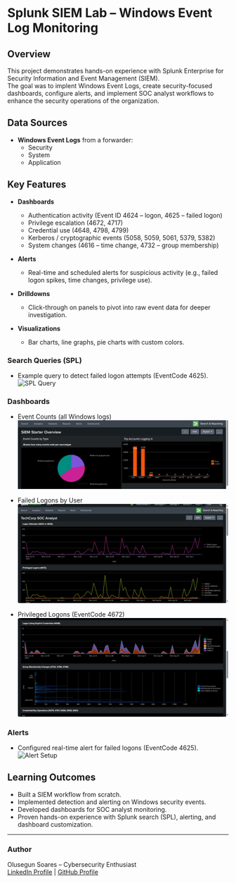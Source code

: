 # Splunk SIEM Lab – Windows Event Log Monitoring

## Overview
This project demonstrates hands-on experience with Splunk Enterprise for Security Information and Event Management (SIEM).  
The goal was to implent Windows Event Logs, create security-focused dashboards, configure alerts, and implement SOC analyst workflows to enhance the security operations of the organization.

## Data Sources
- **Windows Event Logs** from a forwarder:
  - Security
  - System
  - Application

## Key Features
- **Dashboards**  
  - Authentication activity (Event ID 4624 – logon, 4625 – failed logon)  
  - Privilege escalation (4672, 4717)  
  - Credential use (4648, 4798, 4799)  
  - Kerberos / cryptographic events (5058, 5059, 5061, 5379, 5382)  
  - System changes (4616 – time change, 4732 – group membership)
  
- **Alerts**  
  - Real-time and scheduled alerts for suspicious activity (e.g., failed logon spikes, time changes, privilege use).
 
- **Drilldowns**  
  - Click-through on panels to pivot into raw event data for deeper investigation.
  
- **Visualizations**  
  - Bar charts, line graphs, pie charts with custom colors.  

### Search Queries (SPL)
- Example query to detect failed logon attempts (EventCode 4625).  
![SPL Query](screenshots/spl_query.jpg)

### Dashboards

- Event Counts (all Windows logs)  
![Event Counts](eventcounts.png)

- Failed Logons by User  
![Failed Logons](logonattempts.png)

- Privileged Logons (EventCode 4672)  
![Privileged Logons](explicitcredentials.png)


### Alerts
- Configured real-time alert for failed logons (EventCode 4625).  
![Alert Setup](screenshots/alert_setup.png)
 

## Learning Outcomes
- Built a SIEM workflow from scratch.  
- Implemented detection and alerting on Windows security events.  
- Developed dashboards for SOC analyst monitoring.  
- Proven hands-on experience with Splunk search (SPL), alerting, and dashboard customization.  

---

### Author
Olusegun Soares – Cybersecurity Enthusiast  
[LinkedIn Profile](https://www.linkedin.com/in/olusegun-soares-59862582/) | [GitHub Profile](#)
